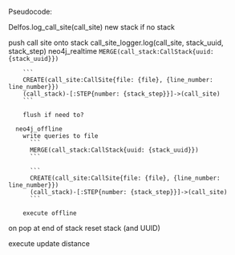 Pseudocode:

Delfos.log_call_site(call_site)
  new stack if no stack

  push call site onto stack
    call_site_logger.log(call_site, stack_uuid, stack_step)
      neo4j_realtime
        ```
        MERGE(call_stack:CallStack{uuid: {stack_uuid}})
        ```

        ```
        CREATE(call_site:CallSite{file: {file}, {line_number: line_number}})
        (call_stack)-[:STEP{number: {stack_step}}]->(call_site)
        ```

        flush if need to?

      neo4j_offline
        write queries to file
          ```
          MERGE(call_stack:CallStack{uuid: {stack_uuid}})
          ```

          ```
          CREATE(call_site:CallSite{file: {file}, {line_number: line_number}})
          (call_stack)-[:STEP{number: {stack_step}}]->(call_site)
          ```

        execute offline


  on pop at end of stack
    reset stack (and UUID)

  execute update distance

